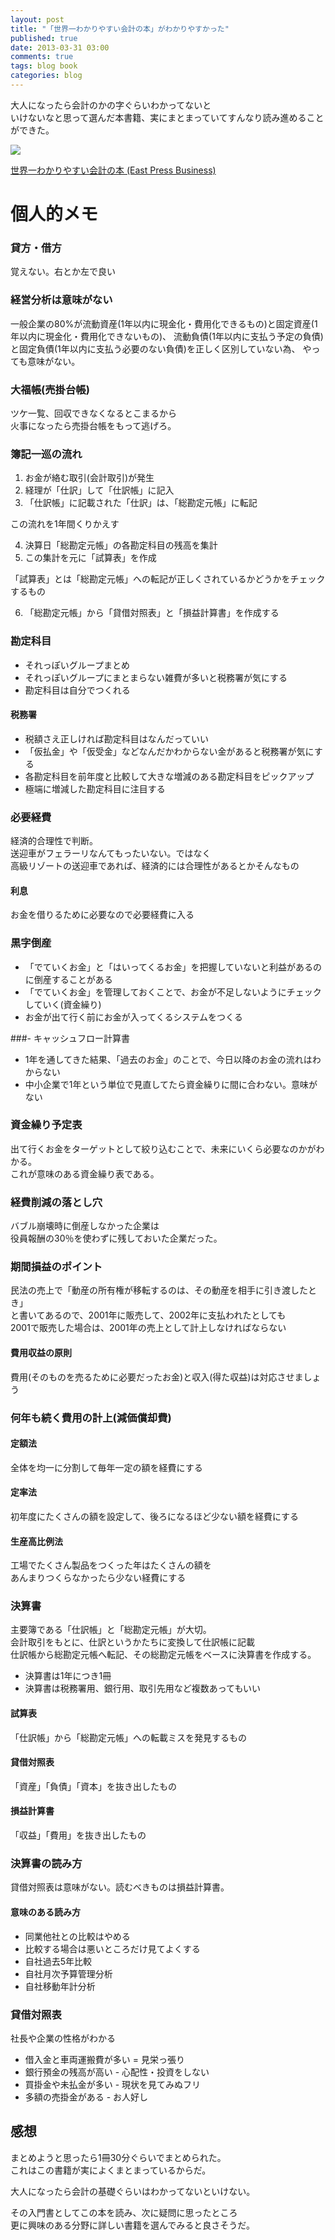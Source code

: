 ```yaml
---
layout: post
title: "「世界一わかりやすい会計の本」がわかりやすかった"
published: true
date: 2013-03-31 03:00
comments: true
tags: blog book
categories: blog
---
```


大人になったら会計のかの字ぐらいわかってないと  
いけないなと思って選んだ本書籍、実にまとまっていてすんなり読み進めることができた。

<a href="http://www.amazon.co.jp/gp/product/4872579070/ref=as_li_qf_sp_asin_il?ie=UTF8&camp=247&creative=1211&creativeASIN=4872579070&linkCode=as2&tag=13nightcrows-22"><img border="0" src="http://ws.assoc-amazon.jp/widgets/q?_encoding=UTF8&ASIN=4872579070&Format=_SL110_&ID=AsinImage&MarketPlace=JP&ServiceVersion=20070822&WS=1&tag=13nightcrows-22" ></a><img src="http://www.assoc-amazon.jp/e/ir?t=13nightcrows-22&l=as2&o=9&a=4872579070" width="1" height="1" border="0" alt="" style="border:none !important; margin:0px !important;" />

<a href="http://www.amazon.co.jp/gp/product/4872579070/ref=as_li_qf_sp_asin_tl?ie=UTF8&camp=247&creative=1211&creativeASIN=4872579070&linkCode=as2&tag=13nightcrows-22">世界一わかりやすい会計の本 (East Press Business)</a><img src="http://www.assoc-amazon.jp/e/ir?t=13nightcrows-22&l=as2&o=9&a=4872579070" width="1" height="1" border="0" alt="" style="border:none !important; margin:0px !important;" />


# 個人的メモ

### 貸方・借方

覚えない。右とか左で良い

### 経営分析は意味がない

一般企業の80%が流動資産(1年以内に現金化・費用化できるもの)と固定資産(1年以内に現金化・費用化できないもの)、
流動負債(1年以内に支払う予定の負債)と固定負債(1年以内に支払う必要のない負債)を正しく区別していない為、
やっても意味がない。

### 大福帳(売掛台帳)

ツケ一覧、回収できなくなるとこまるから  
火事になったら売掛台帳をもって逃げろ。


### 簿記一巡の流れ

1. お金が絡む取引(会計取引)が発生
2. 経理が「仕訳」して「仕訳帳」に記入
3. 「仕訳帳」に記載された「仕訳」は、「総勘定元帳」に転記
  
この流れを1年間くりかえす  

4. 決算日「総勘定元帳」の各勘定科目の残高を集計
5. この集計を元に「試算表」を作成
  
「試算表」とは「総勘定元帳」への転記が正しくされているかどうかをチェックするもの
  
6. 「総勘定元帳」から「貸借対照表」と「損益計算書」を作成する

### 勘定科目

- それっぽいグループまとめ  
- それっぽいグループにまとまらない雑費が多いと税務署が気にする  
- 勘定科目は自分でつくれる  

#### 税務署

- 税額さえ正しければ勘定科目はなんだっていい
- 「仮払金」や「仮受金」などなんだかわからない金があると税務署が気にする
- 各勘定科目を前年度と比較して大きな増減のある勘定科目をピックアップ
- 極端に増減した勘定科目に注目する


### 必要経費

経済的合理性で判断。  
送迎車がフェラーリなんてもったいない。ではなく  
高級リゾートの送迎車であれば、経済的には合理性があるとかそんなもの

#### 利息

お金を借りるために必要なので必要経費に入る

### 黒字倒産

- 「でていくお金」と「はいってくるお金」を把握していないと利益があるのに倒産することがある  
- 「でていくお金」を管理しておくことで、お金が不足しないようにチェックしていく(資金繰り)
- お金が出て行く前にお金が入ってくるシステムをつくる

###- キャッシュフロー計算書

- 1年を通してきた結果、「過去のお金」のことで、今日以降のお金の流れはわからない
- 中小企業で1年という単位で見直してたら資金繰りに間に合わない。意味がない

### 資金繰り予定表

出て行くお金をターゲットとして絞り込むことで、未来にいくら必要なのかがわかる。  
これが意味のある資金繰り表である。

### 経費削減の落とし穴

バブル崩壊時に倒産しなかった企業は  
役員報酬の30％を使わずに残しておいた企業だった。


### 期間損益のポイント

民法の売上で「動産の所有権が移転するのは、その動産を相手に引き渡したとき」  
と書いてあるので、2001年に販売して、2002年に支払われたとしても  
2001で販売した場合は、2001年の売上として計上しなければならない

#### 費用収益の原則

費用(そのものを売るために必要だったお金)と収入(得た収益)は対応させましょう

### 何年も続く費用の計上(減価償却費)

#### 定額法

全体を均一に分割して毎年一定の額を経費にする

#### 定率法

初年度にたくさんの額を設定して、後ろになるほど少ない額を経費にする

#### 生産高比例法

工場でたくさん製品をつくった年はたくさんの額を  
あんまりつくらなかったら少ない経費にする

### 決算書

主要簿である「仕訳帳」と「総勘定元帳」が大切。  
会計取引をもとに、仕訳というかたちに変換して仕訳帳に記載  
仕訳帳から総勘定元帳へ転記、その総勘定元帳をベースに決算書を作成する。
  
- 決算書は1年につき1冊
- 決算書は税務署用、銀行用、取引先用など複数あってもいい

#### 試算表

「仕訳帳」から「総勘定元帳」への転載ミスを発見するもの

#### 貸借対照表

「資産」「負債」「資本」を抜き出したもの

#### 損益計算書

「収益」「費用」を抜き出したもの


### 決算書の読み方

貸借対照表は意味がない。読むべきものは損益計算書。

#### 意味のある読み方

- 同業他社との比較はやめる
- 比較する場合は悪いところだけ見てよくする
- 自社過去5年比較
- 自社月次予算管理分析
- 自社移動年計分析

### 貸借対照表

社長や企業の性格がわかる

- 借入金と車両運搬費が多い = 見栄っ張り
- 銀行預金の残高が高い - 心配性・投資をしない
- 買掛金や未払金が多い - 現状を見てみぬフリ
- 多額の売掛金がある - お人好し


## 感想

まとめようと思ったら1冊30分ぐらいでまとめられた。  
これはこの書籍が実によくまとまっているからだ。  
  
大人になったら会計の基礎ぐらいはわかってないといけない。  
  
その入門書としてこの本を読み、次に疑問に思ったところ  
更に興味のある分野に詳しい書籍を選んでみると良さそうだ。

